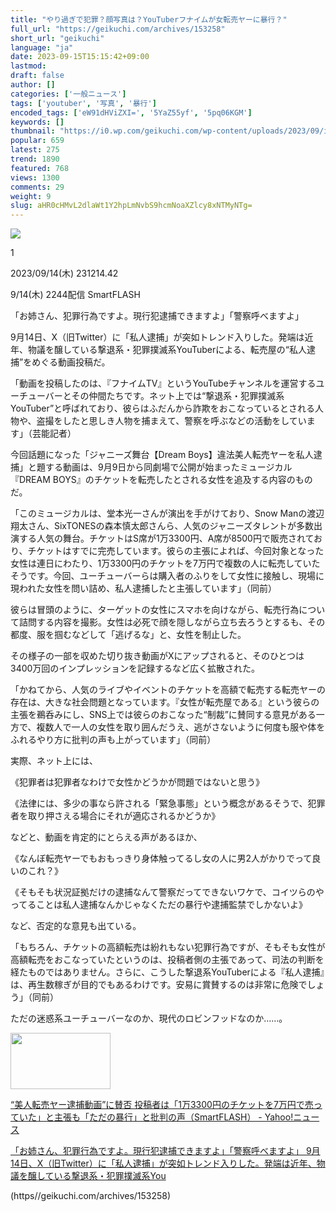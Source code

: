 ```yaml
---
title: "やり過ぎで犯罪？顔写真は？YouTuberフナイムが女転売ヤーに暴行？"
full_url: "https://geikuchi.com/archives/153258"
short_url: "geikuchi"
language: "ja"
date: 2023-09-15T15:15:42+09:00
lastmod: 
draft: false
author: []
categories: ['一般ニュース']
tags: ['youtuber', '写真', '暴行']
encoded_tags: ['eW91dHViZXI=', '5YaZ55yf', '5pq06KGM']
keywords: []
thumbnail: "https://i0.wp.com/geikuchi.com/wp-content/uploads/2023/09/images-1.jpeg?fit=500%2C325&ssl=1"
popular: 659
latest: 275
trend: 1890
featured: 768
views: 1300
comments: 29
weight: 9
slug: aHR0cHMvL2dlaWt1Y2hpLmNvbS9hcmNoaXZlcy8xNTMyNTg=
---
```


![](https://i0.wp.com/geikuchi.com/wp-content/uploads/2023/09/images-1.jpeg?fit=500%2C325&ssl=1)

<div><p class='t_h'><p>1 <p> 2023/09/14(木) 231214.42 </p></p></p><p> 9/14(木) 2244配信 SmartFLASH </p> <p>「お姉さん、犯罪行為ですよ。現行犯逮捕できますよ」「警察呼べますよ」</p> <p>9月14日、X（旧Twitter）に「私人逮捕」が突如トレンド入りした。発端は近年、物議を醸している撃退系・犯罪撲滅系YouTuberによる、転売屋の“私人逮捕”をめぐる動画投稿だ。</p> <p>「動画を投稿したのは、『フナイムTV』というYouTubeチャンネルを運営するユーチューバーとその仲間たちです。ネット上では“撃退系・犯罪撲滅系YouTuber”と呼ばれており、彼らはふだんから詐欺をおこなっているとされる人物や、盗撮をしたと思しき人物を捕まえて、警察を呼ぶなどの活動をしています」（芸能記者）</p> <p>今回話題になった「ジャニーズ舞台【Dream Boys】違法美人転売ヤーを私人逮捕」と題する動画は、9月9日から同劇場で公開が始まったミュージカル『DREAM BOYS』のチケットを転売したとされる女性を追及する内容のものだ。</p> <p>「このミュージカルは、堂本光一さんが演出を手がけており、Snow Manの渡辺翔太さん、SixTONESの森本慎太郎さんら、人気のジャニーズタレントが多数出演する人気の舞台。チケットはS席が1万3300円、A席が8500円で販売されており、チケットはすでに完売しています。彼らの主張によれば、今回対象となった女性は連日にわたり、1万3300円のチケットを7万円で複数の人に転売していたそうです。今回、ユーチューバーらは購入者のふりをして女性に接触し、現場に現われた女性を問い詰め、私人逮捕したと主張しています」（同前）</p> <p>彼らは冒頭のように、ターゲットの女性にスマホを向けながら、転売行為について詰問する内容を撮影。女性は必死で顔を隠しながら立ち去ろうとするも、その都度、服を掴むなどして「逃げるな」と、女性を制止した。</p> <p>その様子の一部を収めた切り抜き動画がXにアップされると、そのひとつは3400万回のインプレッションを記録するなど広く拡散された。</p> <p>「かねてから、人気のライブやイベントのチケットを高額で転売する転売ヤーの存在は、大きな社会問題となっています。『女性が転売屋である』という彼らの主張を鵜呑みにし、SNS上では彼らのおこなった“制裁”に賛同する意見がある一方で、複数人で一人の女性を取り囲んだうえ、逃がさないように何度も服や体をふれるやり方に批判の声も上がっています」（同前）</p> <p>実際、ネット上には、</p> <p>《犯罪者は犯罪者なわけで女性かどうかが問題ではないと思う》</p> <p>《法律には、多少の事なら許される「緊急事態」という概念があるそうで、犯罪者を取り押さえる場合にそれが適応されるかどうか》</p> <p>などと、動画を肯定的にとらえる声があるほか、</p> <p>《なんぼ転売ヤーでもおもっきり身体触ってるし女の人に男2人がかりでって良いのこれ？》</p> <p>《そもそも状況証拠だけの逮捕なんて警察だってできないワケで、コイツらのやってることは私人逮捕なんかじゃなくただの暴行や逮捕監禁でしかないよ》</p> <p>など、否定的な意見も出ている。</p> <p>「もちろん、チケットの高額転売は紛れもない犯罪行為ですが、そもそも女性が高額転売をおこなっていたというのは、投稿者側の主張であって、司法の判断を経たものではありません。さらに、こうした撃退系YouTuberによる『私人逮捕』は、再生数稼ぎが目的でもあるわけです。安易に賞賛するのは非常に危険でしょう」（同前）</p> <p>ただの迷惑系ユーチューバーなのか、現代のロビンフッドなのか……。</p> <a rel='noopener' target='_blank' href='https//news.yahoo.co.jp/articles/2ccfadedb70d0792e658078044b085fe2e93023d' title='“美人転売ヤー逮捕動画”に賛否 投稿者は「1万3300円のチケットを7万円で売っていた」と主張も「ただの暴行」と批判の声（SmartFLASH） - Yahoo!ニュース' class='blogcard-wrap external-blogcard-wrap a-wrap cf'><p class='blogcard-label external-blogcard-label'><p class='fa'></p></p><img src='https//i0.wp.com/geikuchi.com/wp-content/uploads/cocoon-resources/blog-card-cache/640bd8628711753597913a41d458ddac.jpg?resize=160%2C90&ssl=1' alt='' class='blogcard-thumb-image external-blogcard-thumb-image' width='160' height='90'><p class='blogcard-title external-blogcard-title'>“美人転売ヤー逮捕動画”に賛否 投稿者は「1万3300円のチケットを7万円で売っていた」と主張も「ただの暴行」と批判の声（SmartFLASH） - Yahoo!ニュース</p><p class='blogcard-snippet external-blogcard-snippet'>「お姉さん、犯罪行為ですよ。現行犯逮捕できますよ」「警察呼べますよ」 9月14日、X（旧Twitter）に「私人逮捕」が突如トレンド入りした。発端は近年、物議を醸している撃退系・犯罪撲滅系You</p></a> </div>

(https//geikuchi.com/archives/153258)
